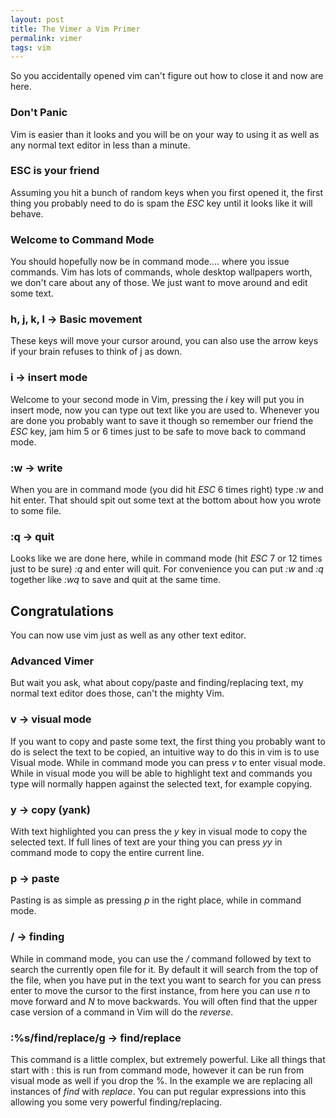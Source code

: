 ```yaml
---
layout: post
title: The Vimer a Vim Primer 
permalink: vimer
tags: vim
---
```


So you accidentally opened vim can't figure out how to close it and now are here.

### Don't Panic

Vim is easier than it looks and you will be on your way to using it as well as any normal text editor in less than a minute.

### ESC is your friend

Assuming you hit a bunch of random keys when you first opened it, the first thing you probably need to do is spam the *ESC* key until it looks like it will behave.

### Welcome to Command Mode

You should hopefully now be in command mode.... where you issue commands.  Vim has lots of commands, whole desktop wallpapers worth, we don't care about any of those.  We just want to move around and edit some text.

### h, j, k, l -> Basic movement

These keys will move your cursor around, you can also use the arrow keys if your brain refuses to think of j as down.

### i -> insert mode

Welcome to your second mode in Vim, pressing the *i* key will put you in insert mode, now you can type out text like you are used to.  Whenever you are done you probably want to save it though so remember our friend the *ESC* key, jam him 5 or 6 times just to be safe to move back to command mode.

### :w -> write

When you are in command mode (you did hit *ESC* 6 times right) type *:w* and hit enter.  That should spit out some text at the bottom about how you wrote to some file.

### :q -> quit

Looks like we are done here, while in command mode (hit *ESC* 7 or 12 times just to be sure) *:q* and enter will quit.  For convenience you can put *:w* and *:q* together like *:wq* to save and quit at the same time.

## Congratulations

You can now use vim just as well as any other text editor.

### Advanced Vimer

But wait you ask, what about copy/paste and finding/replacing text, my normal text editor does those, can't the mighty Vim.

### v -> visual mode

If you want to copy and paste some text, the first thing you probably want to do is select the text to be copied, an intuitive way to do this in vim is to use Visual mode.  While in command mode you can press *v* to enter visual mode.  While in visual mode you will be able to highlight text and commands you type will normally happen against the selected text, for example copying.

### y -> copy (yank)

With text highlighted you can press the *y* key in visual mode to copy the selected text.  If full lines of text are your thing you can press *yy* in command mode to copy the entire current line.

### p -> paste

Pasting is as simple as pressing *p* in the right place, while in command mode.

### / -> finding

While in command mode, you can use the */* command followed by text to search the currently open file for it.  By default it will search from the top of the file, when you have put in the text you want to search for you can press enter to move the cursor to the first instance, from here you can use *n* to move forward and *N* to move backwards.  You will often find that the upper case version of a command in Vim will do the *reverse*.

### :%s/find/replace/g -> find/replace

This command is a little complex, but extremely powerful.  Like all things that start with : this is run from command mode, however it can be run from visual mode as well if you drop the %.  In the example we are replacing all instances of *find* with *replace*.  You can put regular expressions into this allowing you some very powerful finding/replacing.
